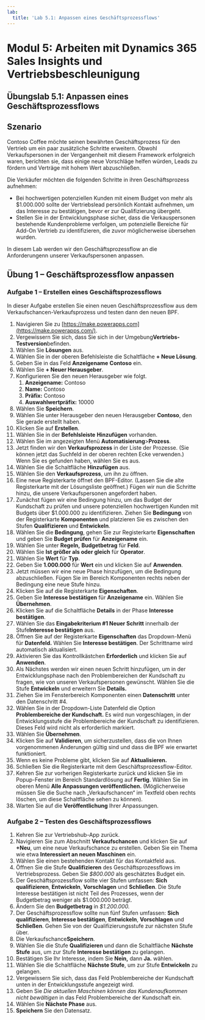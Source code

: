 ```yaml
---
lab:
  title: 'Lab 5.1: Anpassen eines Geschäftsprozessflows'
---
```


# Modul 5: Arbeiten mit Dynamics 365 Sales Insights und Vertriebsbeschleunigung 

## Übungslab 5.1: Anpassen eines Geschäftsprozessflows

## Szenario

Contoso Coffee möchte seinen bewährten Geschäftsprozess für den Vertrieb um ein paar zusätzliche Schritte erweitern. Obwohl Verkaufspersonen in der Vergangenheit mit diesem Framework erfolgreich waren, berichten sie, dass einige neue Vorschläge helfen würden, Leads zu fördern und Verträge mit hohem Wert abzuschließen.

Die Verkäufer möchten die folgenden Schritte in ihren Geschäftsprozess aufnehmen:

-   Bei hochwertigen potenziellen Kunden mit einem Budget von mehr als \$1.000.000 sollte der Vertriebslead persönlich Kontakt aufnehmen, um das Interesse zu bestätigen, bevor er zur Qualifizierung übergeht.
-   Stellen Sie in der Entwicklungsphase sicher, dass die Verkauspersonen bestehende Kundenprobleme verfolgen, um potenzielle Bereiche für Add-On Vertrieb zu identifizieren, die zuvor möglicherweise übersehen wurden.

In diesem Lab werden wir den Geschäftsprozessflow an die Anforderungenn unserer Verkaufspersonen anpassen.

## Übung 1 – Geschäftsprozessflow anpassen

### Aufgabe 1 – Erstellen eines Geschäftsprozessflows

In dieser Aufgabe erstellen Sie einen neuen Geschäftsprozessflow aus dem Verkaufschancen-Verkaufsprozess und testen dann den neuen BPF.

1.  Navigieren Sie zu [https://make.powerapps.com](https://make.powerapps.com/).
2.  Vergewissern Sie sich, dass Sie sich in der Umgebung**Vertriebs-Testversion**befinden.
3.  Wählen Sie **Lösungen** aus.
4.  Wählen Sie in der oberen Befehlsleiste die Schaltfläche **+ Neue Lösung**.
5.  Geben Sie in das Feld **Anzeigename** **Contoso** ein.
6.  Wählen Sie **+ Neuer Herausgeber**.
7.  Konfigurieren Sie den neuen Herausgeber wie folgt.
    1.  **Anzeigename:** Contoso
    2.  **Name:** Contoso
    3.  **Präfix:** Contoso
    4.  **Auswahlwertpräfix:** 10000
8.  Wählen Sie **Speichern**.
9.  Wählen Sie unter Herausgeber den neuen Herausgeber **Contoso**, den Sie gerade erstellt haben.
10. Klicken Sie auf **Erstellen**.
11. Wählen Sie in der **Befehlsleiste** **Hinzufügen** vorhanden.
12. Wählen Sie im angezeigten Menü **Automatisierung**\>**Prozess**.
13. Jetzt finden wir den **Verkaufsprozess** in der Liste der Prozesse. (Sie können jetzt das Suchfeld in der oberen rechten Ecke verwenden.) Wenn Sie es gefunden haben, wählen Sie es aus.
14. Wählen Sie die Schaltfläche **Hinzufügen** aus.
15. Wählen Sie den **Verkaufsprozess**, um ihn zu öffnen.
16. Eine neue Registerkarte öffnet den BPF-Editor. (Lassen Sie die alte Registerkarte mit der Lösungsliste geöffnet.) Fügen wir nun die Schritte hinzu, die unsere Verkaufspersonen angefordert haben.
17. Zunächst fügen wir eine Bedingung hinzu, um das Budget der Kundschaft zu prüfen und unsere potenziellen hochwertigen Kunden mit Budgets über \$1.000.000 zu identifizieren. Ziehen Sie **Bedingung** von der Registerkarte **Komponenten** und platzieren Sie es zwischen den Stufen **Qualifizieren** und **Entwickeln**.
18. Wählen Sie die **Bedingung**, gehen Sie zur Registerkarte **Eigenschaften** und geben Sie **Budget prüfen** für **Anzeigename** ein.
19. Wählen Sie unter **Regeln,** **Budgetbetrag** für **Feld**.
20. Wählen Sie **Ist größer als oder gleich** für **Operator**.
21. Wählen Sie **Wert** für **Typ**.
22. Geben Sie **1.000.000** für **Wert** ein und klicken Sie auf **Anwenden**.
23. Jetzt müssen wir eine neue Phase hinzufügen, um die Bedingung abzuschließen. Fügen Sie im Bereich Komponenten rechts neben der Bedingung eine neue Stufe hinzu.
24. Klicken Sie auf die Registerkarte **Eigenschaften**.
25. Geben Sie **Interesse bestätigen** für **Anzeigename** ein. Wählen Sie **Übernehmen**.
26. Klicken Sie auf die Schaltfläche **Details** in der Phase **Interesse bestätigen**.
27. Wählen Sie das **Eingabekriterium \#1 Neuer Schritt** innerhalb der Stufe**Interesse bestätigen** aus.
28. Öffnen Sie auf der Registerkarte **Eigenschaften** das Dropdown-Menü für **Datenfeld.** Wählen Sie **Interesse bestätigen**. Der Schrittname wird automatisch aktualisiert.
29. Aktivieren Sie das Kontrollkästchen **Erforderlich** und klicken Sie auf **Anwenden**.
30. Als Nächstes werden wir einen neuen Schritt hinzufügen, um in der Entwicklungsphase nach den Problembereichen der Kundschaft zu fragen, wie von unseren Verkaufspersonen gewünscht. Wählen Sie die Stufe **Entwickeln** und erweitern Sie **Details.**
31. Ziehen Sie im Fensterbereich Komponenten einen **Datenschritt** unter den Datenschritt \#4.
32. Wählen Sie in der Dropdown-Liste Datenfeld die Option **Problembereiche der Kundschaft.** Es wird nun vorgeschlagen, in der Entwicklungsstufe die Problembereiche der Kundschaft zu identifizieren. Dieses Feld wird nicht als erforderlich markiert.
33. Wählen Sie **Übernehmen**.
34. Klicken Sie auf **Validieren**, um sicherzustellen, dass die von Ihnen vorgenommenen Änderungen gültig sind und dass die BPF wie erwartet funktioniert.
35. Wenn es keine Probleme gibt, klicken Sie auf **Aktualisieren.**
36. Schließen Sie die Registerkarte mit dem Geschäftsprozessflow-Editor.
37. Kehren Sie zur vorherigen Registerkarte zurück und klicken Sie im Popup-Fenster im Bereich Standardlösung auf **Fertig**. Wählen Sie im oberen Menü **Alle Anpassungen veröffentlichen.** (Möglicherweise müssen Sie die Suche nach „Verkaufschancen“ im Textfeld oben rechts löschen, um diese Schaltfläche sehen zu können).
38. Warten Sie auf die **Veröffentlichung** Ihrer Anpassungen.

### Aufgabe 2 – Testen des Geschäftsprozessflows

1.  Kehren Sie zur Vertriebshub-App zurück.
2.  Navigieren Sie zum Abschnitt **Verkaufschancen** und klicken Sie auf **+Neu**, um eine neue Verkaufschance zu erstellen. Geben Sie ein Thema wie etwa **Interessiert an neuen Maschinen** ein.
3.  Wählen Sie einen bestehenden Kontakt für das Kontaktfeld aus.
4.  Öffnen Sie die Stufe **Qualifizieren** des Geschäftsprozessflows im Vertriebsprozess. Geben Sie *\$800.000* als geschätztes Budget ein.
5.  Der Geschäftsprozessflow sollte vier Stufen umfassen: **Sich qualifizieren**, **Entwickeln**, **Vorschlagen** und **Schließen**. Die Stufe Interesse bestätigen ist nicht Teil des Prozesses, wenn der Budgetbetrag weniger als \$1.000.000 beträgt.
6.  Ändern Sie den **Budgetbetrag** in *\$1.200.000.*
7.  Der Geschäftsprozessflow sollte nun fünf Stufen umfassen: **Sich qualifizieren**, **Interesse bestätigen**, **Entwickeln**, **Vorschlagen** und **Schließen**. Gehen Sie von der Qualifizierungsstufe zur nächsten Stufe über.
8.  Die Verkaufschance**Speichern**.
9.  Wählen Sie die Stufe **Qualifizieren** und dann die Schaltfläche **Nächste Stufe** aus, um zur Stufe **Interesse bestätigen** zu gelangen.
10. Bestätigen Sie Ihr Interesse, indem Sie **Nein,** dann **Ja.** wählen.
11. Wählen Sie die Schaltfläche **Nächste Stufe**, um zur Stufe **Entwickeln** zu gelangen.
12. Vergewissern Sie sich, dass das Feld Problembereiche der Kundschaft unten in der Entwicklungsstufe angezeigt wird.
13. Geben Sie *Die aktuellen Maschinen können das Kundenaufkommen nicht bewältigen* in das Feld Problembereiche der Kundschaft ein.
14. Wählen Sie **Nächste Phase** aus.
15. **Speichern** Sie den Datensatz.

